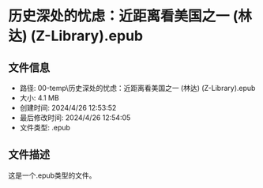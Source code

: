 ﻿# 历史深处的忧虑：近距离看美国之一 (林达) (Z-Library).epub

## 文件信息
- 路径: 00-temp\历史深处的忧虑：近距离看美国之一 (林达) (Z-Library).epub
- 大小: 4.1 MB
- 创建时间: 2024/4/26 12:53:52
- 最后修改时间: 2024/4/26 12:54:05
- 文件类型: .epub

## 文件描述
这是一个.epub类型的文件。

